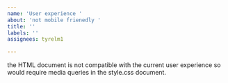 ```yaml
---
name: 'User experience '
about: 'not mobile frienedly '
title: ''
labels: ''
assignees: tyrelm1

---
```


the HTML document is not compatible with the current user experience so would require media queries in the style.css document.
